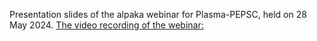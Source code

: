 Presentation slides of the alpaka webinar for Plasma-PEPSC, held on 28 May 2024.
[The video recording of the webinar:](https://www.youtube.com/watch?v=Ra9BBtpxBh0)
